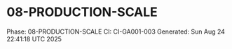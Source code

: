 # 08-PRODUCTION-SCALE
Phase: 08-PRODUCTION-SCALE
CI: CI-GA001-003
Generated: Sun Aug 24 22:41:18 UTC 2025
